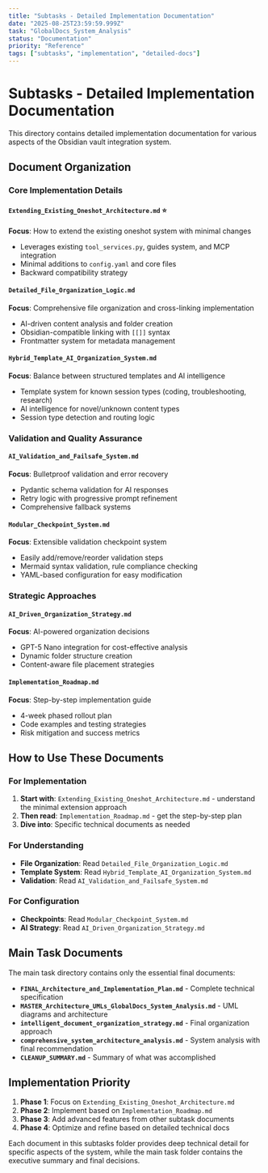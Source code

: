 ```yaml
---
title: "Subtasks - Detailed Implementation Documentation"
date: "2025-08-25T23:59:59.999Z"
task: "GlobalDocs_System_Analysis"
status: "Documentation"
priority: "Reference"
tags: ["subtasks", "implementation", "detailed-docs"]
---
```


# Subtasks - Detailed Implementation Documentation

This directory contains detailed implementation documentation for various aspects of the Obsidian vault integration system.

## Document Organization

### Core Implementation Details

#### **`Extending_Existing_Oneshot_Architecture.md`** ⭐
**Focus**: How to extend the existing oneshot system with minimal changes
- Leverages existing `tool_services.py`, guides system, and MCP integration
- Minimal additions to `config.yaml` and core files
- Backward compatibility strategy

#### **`Detailed_File_Organization_Logic.md`**
**Focus**: Comprehensive file organization and cross-linking implementation
- AI-driven content analysis and folder creation
- Obsidian-compatible linking with `[[]]` syntax
- Frontmatter system for metadata management

#### **`Hybrid_Template_AI_Organization_System.md`**
**Focus**: Balance between structured templates and AI intelligence
- Template system for known session types (coding, troubleshooting, research)
- AI intelligence for novel/unknown content types
- Session type detection and routing logic

### Validation and Quality Assurance

#### **`AI_Validation_and_Failsafe_System.md`**
**Focus**: Bulletproof validation and error recovery
- Pydantic schema validation for AI responses
- Retry logic with progressive prompt refinement
- Comprehensive fallback systems

#### **`Modular_Checkpoint_System.md`**
**Focus**: Extensible validation checkpoint system
- Easily add/remove/reorder validation steps
- Mermaid syntax validation, rule compliance checking
- YAML-based configuration for easy modification

### Strategic Approaches

#### **`AI_Driven_Organization_Strategy.md`**
**Focus**: AI-powered organization decisions
- GPT-5 Nano integration for cost-effective analysis
- Dynamic folder structure creation
- Content-aware file placement strategies

#### **`Implementation_Roadmap.md`**
**Focus**: Step-by-step implementation guide
- 4-week phased rollout plan
- Code examples and testing strategies
- Risk mitigation and success metrics

## How to Use These Documents

### For Implementation
1. **Start with**: `Extending_Existing_Oneshot_Architecture.md` - understand the minimal extension approach
2. **Then read**: `Implementation_Roadmap.md` - get the step-by-step plan
3. **Dive into**: Specific technical documents as needed

### For Understanding
- **File Organization**: Read `Detailed_File_Organization_Logic.md`
- **Template System**: Read `Hybrid_Template_AI_Organization_System.md`
- **Validation**: Read `AI_Validation_and_Failsafe_System.md`

### For Configuration
- **Checkpoints**: Read `Modular_Checkpoint_System.md`
- **AI Strategy**: Read `AI_Driven_Organization_Strategy.md`

## Main Task Documents

The main task directory contains only the essential final documents:

- **`FINAL_Architecture_and_Implementation_Plan.md`** - Complete technical specification
- **`MASTER_Architecture_UMLs_GlobalDocs_System_Analysis.md`** - UML diagrams and architecture
- **`intelligent_document_organization_strategy.md`** - Final organization approach
- **`comprehensive_system_architecture_analysis.md`** - System analysis with final recommendation
- **`CLEANUP_SUMMARY.md`** - Summary of what was accomplished

## Implementation Priority

1. **Phase 1**: Focus on `Extending_Existing_Oneshot_Architecture.md`
2. **Phase 2**: Implement based on `Implementation_Roadmap.md`
3. **Phase 3**: Add advanced features from other subtask documents
4. **Phase 4**: Optimize and refine based on detailed technical docs

Each document in this subtasks folder provides deep technical detail for specific aspects of the system, while the main task folder contains the executive summary and final decisions.
